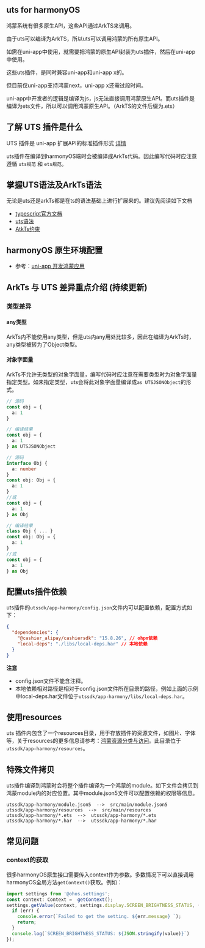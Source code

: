 ## uts for harmonyOS

鸿蒙系统有很多原生API，这些API通过ArkTS来调用。

由于uts可以编译为ArkTS，所以uts可以调用鸿蒙的所有原生API。

如需在uni-app中使用，就需要把鸿蒙的原生API封装为uts插件，然后在uni-app中使用。

这些uts插件，是同时兼容uni-app和uni-app x的。

但目前仅uni-app支持鸿蒙next，uni-app x还需过段时间。

uni-app中开发者的逻辑是编译为js，js无法直接调用鸿蒙原生API。而uts插件是编译为ets文件，所以可以调用鸿蒙原生API。（ArkTS的文件后缀为.ets）

## 了解 UTS 插件是什么

UTS 插件是 uni-app 扩展API的标准插件形式 [详情](./uts-plugin.md)

uts插件在编译到harmonyOS端时会被编译成ArkTs代码。因此编写代码时应注意遵循 `uts规范` 和 `ets规范`。

## 掌握UTS语法及ArkTs语法

无论是uts还是arkTs都是在ts的语法基础上进行扩展来的。建议先阅读如下文档

- [typescript官方文档](https://www.typescriptlang.org/zh/docs/)
- [uts语法](https://doc.dcloud.net.cn/uni-app-x/uts/)
- [AtkTs约束](https://developer.huawei.com/consumer/cn/doc/harmonyos-guides/typescript-to-arkts-migration-guide-0000001820879565)

## harmonyOS 原生环境配置

- 参考：[uni-app 开发鸿蒙应用](https://uniapp.dcloud.net.cn/tutorial/harmony/dev.html)

## ArkTs 与 UTS 差异重点介绍 (持续更新)

### 类型差异

#### any类型

ArkTs内不能使用any类型，但是uts内any用处比较多，因此在编译为ArkTs时，any类型被转为了Object类型。

#### 对象字面量

ArkTs不允许无类型的对象字面量，编写代码时应注意在需要类型时为对象字面量指定类型。如未指定类型，uts会将此对象字面量编译成`as UTSJSONObject`的形式。

```ts
// 源码
const obj = {
  a: 1
}

// 编译结果
const obj = {
  a: 1
} as UTSJSONObject
```

```ts
// 源码
interface Obj {
  a: number
}
const obj: Obj = {
  a: 1
}
//或
const obj = {
  a: 1
} as Obj

// 编译结果
class Obj { ... }
const obj: Obj = {
  a: 1
}
//或
const obj = {
  a: 1
} as Obj
```

## 配置uts插件依赖

uts插件的`utssdk/app-harmony/config.json`文件内可以配置依赖，配置方式如下：

```json
{
  "dependencies": {
    "@cashier_alipay/cashiersdk": "15.8.26", // ohpm依赖
    "local-deps": "./libs/local-deps.har" // 本地依赖
  }
}
```

**注意**

- config.json文件不能含注释。
- 本地依赖相对路径是相对于config.json文件所在目录的路径，例如上面的示例中local-deps.har文件位于`utssdk/app-harmony/libs/local-deps.har`。

## 使用resources

uts 插件内包含了一个resources目录，用于存放插件的资源文件，如图片、字体等，关于resources的更多信息请参考：[鸿蒙资源分类与访问](https://developer.huawei.com/consumer/cn/doc/harmonyos-guides-V5/resource-categories-and-access-V5)。此目录位于`utssdk/app-harmony/resources`。

## 特殊文件拷贝

uts插件编译到鸿蒙时会将整个插件编译为一个鸿蒙的module。如下文件会拷贝到鸿蒙module内的对应位置。其中module.json5文件可以配置依赖的权限等信息。

```text
utssdk/app-harmony/module.json5  -->  src/main/module.json5
utssdk/app-harmony/resources  -->  src/main/resources
utssdk/app-harmony/*.ets  -->  utssdk/app-harmony/*.ets
utssdk/app-harmony/*.har  -->  utssdk/app-harmony/*.har
```

## 常见问题

### context的获取

很多harmonyOS原生接口需要传入context作为参数。多数情况下可以直接调用harmonyOS全局方法`getContext()`获取。例如：

```ts
import settings from '@ohos.settings';
const context: Context =  getContext();
settings.getValue(context, settings.display.SCREEN_BRIGHTNESS_STATUS, (err, value) => {
  if (err) {
    console.error(`Failed to get the setting. ${err.message} `);
    return;
  }
  console.log(`SCREEN_BRIGHTNESS_STATUS: ${JSON.stringify(value)}`)
});
```